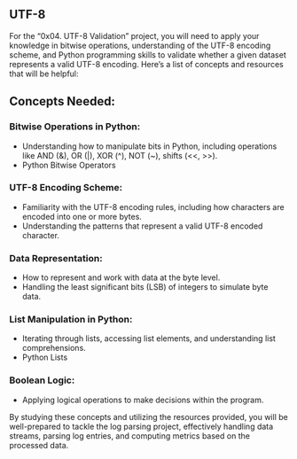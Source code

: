 ## UTF-8
 
For the “0x04. UTF-8 Validation” project, you will need to apply your knowledge in bitwise operations, understanding of the UTF-8 encoding scheme, and Python programming skills to validate whether a given dataset represents a valid UTF-8 encoding. Here’s a list of concepts and resources that will be helpful:


## Concepts Needed:

### Bitwise Operations in Python:

- Understanding how to manipulate bits in Python, including operations like AND (&), OR (|), XOR (^), NOT (~), shifts (<<, >>).
- Python Bitwise Operators

### UTF-8 Encoding Scheme:

- Familiarity with the UTF-8 encoding rules, including how characters are encoded into one or more bytes.
- Understanding the patterns that represent a valid UTF-8 encoded character.

### Data Representation:

- How to represent and work with data at the byte level.
- Handling the least significant bits (LSB) of integers to simulate byte data.

### List Manipulation in Python:

- Iterating through lists, accessing list elements, and understanding list comprehensions.
- Python Lists

### Boolean Logic:

- Applying logical operations to make decisions within the program.


By studying these concepts and utilizing the resources provided, you will be well-prepared to tackle the log parsing project, effectively handling data streams, parsing log entries, and computing metrics based on the processed data.